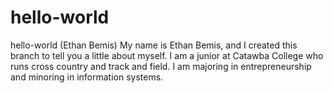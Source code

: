 # hello-world
hello-world (Ethan Bemis)
My name is Ethan Bemis, and I created this branch to tell you a little about myself. I am a junior at Catawba College who runs cross country and track and field. I am majoring in entrepreneurship and minoring in information systems.
